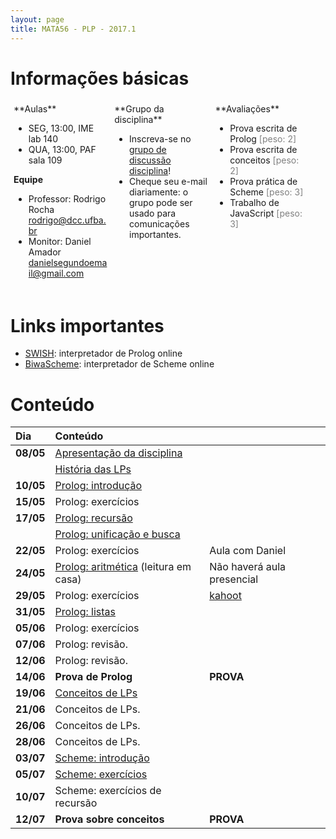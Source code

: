 ```yaml
---
layout: page
title: MATA56 - PLP - 2017.1
---
```


# Informações básicas

<div style="float: left; padding: 5px; width: 30%;" markdown="1">
**Aulas**

- SEG, 13:00, IME lab 140
- QUA, 13:00, PAF sala 109

**Equipe**

- Professor: Rodrigo Rocha <rodrigo@dcc.ufba.br>
- Monitor: Daniel Amador <danielsegundoemail@gmail.com>
</div>

<div style="float: left; padding: 5px; width: 30%;" markdown="1">
**Grupo da disciplina**

- Inscreva-se no [grupo de discussão disciplina](https://groups.google.com/d/forum/mata56t01-20171)!
- Cheque seu e-mail diariamente: o grupo pode ser usado para comunicações importantes.
</div>

<div style="float: left; padding: 5px; width: 30%;" markdown="1">
**Avaliações**

- Prova escrita de Prolog <span style="color: gray;">\[peso: 2\]</span>
- Prova escrita de conceitos <span style="color: gray;">\[peso: 2\]</span>
- Prova prática de Scheme <span style="color: gray;">\[peso: 3\]</span>
- Trabalho de JavaScript <span style="color: gray;">\[peso: 3\]</span>
</div>

<div style="clear: left;"></div>

# Links importantes

- [SWISH][swish]: interpretador de Prolog online
- [BiwaScheme](biwascheme): interpretador de Scheme online

# Conteúdo

| Dia       | Conteúdo                                                         |                                                                               |
| :-------  | :--------------------------------------------                    | :----------------------                                                       |
| **08/05** | [Apresentação da disciplina](disciplina)                         |                                                                               |
|           | [História das LPs](https://goo.gl/9qSZmy)                        |                                                                               |
| **10/05** | [Prolog: introdução](aula02-prolog)                              |                                                                               |
| **15/05** | Prolog: exercícios                                               |                                                                               |
| **17/05** | [Prolog: recursão](aula03-prolog-recursao)                       |                                                                               |
|           | [Prolog: unificação e busca](aula04-prolog-busca)                |                                                                               |
| **22/05** | Prolog: exercícios                                               | Aula com Daniel                                                               |
| **24/05** | [Prolog: aritmética](aula05-prolog-aritmetica) (leitura em casa) | Não haverá aula presencial                                                    |
| **29/05** | Prolog: exercícios                                               | [kahoot](https://create.kahoot.it/#quiz/af8c85ae-cedb-40e3-820d-de75b3fbbf9a) |
| **31/05** | [Prolog: listas](aula06-prolog-listas)                           |                                                                               |
| **05/06** | Prolog: exercícios                                               |                                                                               |
| **07/06** | Prolog: revisão.                                                 |                                                                               |
| **12/06** | Prolog: revisão.                                                 |                                                                               |
| **14/06** | **Prova de Prolog**                                              | **PROVA**                                                                     |
| **19/06** | [Conceitos de LPs][conceitos]                                    |                                                                               |
| **21/06** | Conceitos de LPs.                                                |                                                                               |
| **26/06** | Conceitos de LPs.                                                |                                                                               |
| **28/06** | Conceitos de LPs.                                                |                                                                               |
| **03/07** | [Scheme: introdução](aula08-lisp)                                |                                                                               |
| **05/07** | [Scheme: exercícios](aula09-lisp-ex)                                               |                                                                               |
| **10/07** | Scheme: exercícios de recursão                                   |                                                                               |
| **12/07** | **Prova sobre conceitos**                                        | **PROVA**                                                                     |

<!--
| **17/07** | Scheme: funções de alta ordem                          |   |
| **19/07** | Scheme: recursão profunda                              |   |
| **24/07** | JS: introdução, funções de alta ordem, escopo          |   |
| **26/07** | JS: closures                                           |   |
| **31/07** | JS: currying, aplicação parcial, composição de funções |   |
| **02/08** | (paralisação)                                          |   |
| **07/08** | JS: revisão de currying, introdução a concorrência     |   |
| **09/08** | JS: concorrência                                       |   |
| **14/08** | JS: concorrência                                       |   |
| **16/08** | Revisão: JS funcional e concorrência                   |   |
| **21/08** |                                                        |   |
| **23/08** |                                                        |   |
| **28/08** |                                                        |   |
| **30/08** |                                                        |   |
| **04/09** |                                                        |   |
| **06/09** |                                                        |   |
-->

[swish]: http://swish.swi-prolog.org/
[conceitos]: http://slides.com/rodrigorgs/conceitos-de-linguagens-de-programacao

<script type="text/javascript">
function desabilitaLinksComecadosPor(prefixo) {
  var links = $('a').filter(function (idx) { return $(this).attr('href').startsWith(prefixo); });
  links.contents().unwrap();  
}
$(document).ready(function () {
  desabilitaLinksComecadosPor('#!');
});
</script>